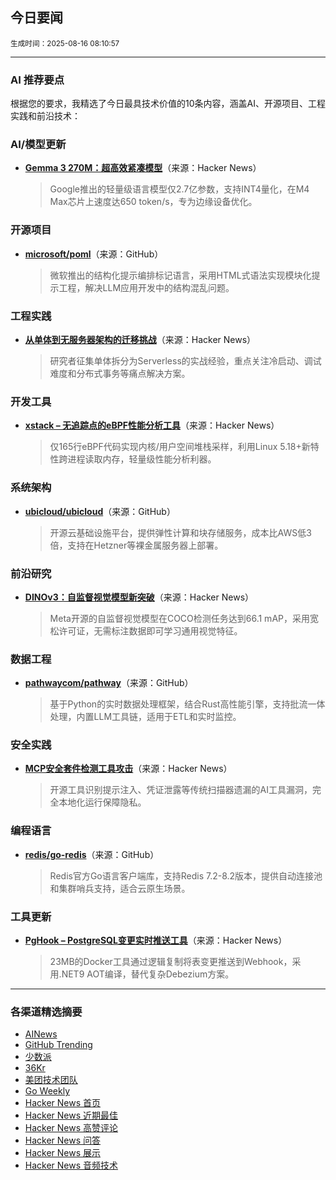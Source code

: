 ## 今日要闻

<sub> 生成时间：2025-08-16 08:10:57</sub>


---

### AI 推荐要点

根据您的要求，我精选了今日最具技术价值的10条内容，涵盖AI、开源项目、工程实践和前沿技术：

### AI/模型更新
- **[Gemma 3 270M：超高效紧凑模型](https://news.ycombinator.com/item?id=44902148)**（来源：Hacker News）  
  > Google推出的轻量级语言模型仅2.7亿参数，支持INT4量化，在M4 Max芯片上速度达650 token/s，专为边缘设备优化。

### 开源项目
- **[microsoft/poml](https://github.com/microsoft/poml)**（来源：GitHub）  
  > 微软推出的结构化提示编排标记语言，采用HTML式语法实现模块化提示工程，解决LLM应用开发中的结构混乱问题。

### 工程实践
- **[从单体到无服务器架构的迁移挑战](https://news.ycombinator.com/item?id=44903828)**（来源：Hacker News）  
  > 研究者征集单体拆分为Serverless的实战经验，重点关注冷启动、调试难度和分布式事务等痛点解决方案。

### 开发工具
- **[xstack – 无追踪点的eBPF性能分析工具](https://news.ycombinator.com/item?id=44906222)**（来源：Hacker News）  
  > 仅165行eBPF代码实现内核/用户空间堆栈采样，利用Linux 5.18+新特性跨进程读取内存，轻量级性能分析利器。

### 系统架构
- **[ubicloud/ubicloud](https://github.com/ubicloud/ubicloud)**（来源：GitHub）  
  > 开源云基础设施平台，提供弹性计算和块存储服务，成本比AWS低3倍，支持在Hetzner等裸金属服务器上部署。

### 前沿研究
- **[DINOv3：自监督视觉模型新突破](https://news.ycombinator.com/item?id=44904993)**（来源：Hacker News）  
  > Meta开源的自监督视觉模型在COCO检测任务达到66.1 mAP，采用宽松许可证，无需标注数据即可学习通用视觉特征。

### 数据工程
- **[pathwaycom/pathway](https://github.com/pathwaycom/pathway)**（来源：GitHub）  
  > 基于Python的实时数据处理框架，结合Rust高性能引擎，支持批流一体处理，内置LLM工具链，适用于ETL和实时监控。

### 安全实践
- **[MCP安全套件检测工具攻击](https://news.ycombinator.com/item?id=44904974)**（来源：Hacker News）  
  > 开源工具识别提示注入、凭证泄露等传统扫描器遗漏的AI工具漏洞，完全本地化运行保障隐私。

### 编程语言
- **[redis/go-redis](https://github.com/redis/go-redis)**（来源：GitHub）  
  > Redis官方Go语言客户端库，支持Redis 7.2-8.2版本，提供自动连接池和集群哨兵支持，适合云原生场景。

### 工具更新
- **[PgHook – PostgreSQL变更实时推送工具](https://news.ycombinator.com/item?id=44910671)**（来源：Hacker News）  
  > 23MB的Docker工具通过逻辑复制将表变更推送到Webhook，采用.NET9 AOT编译，替代复杂Debezium方案。

---

### 各渠道精选摘要
- [AINews](./ai_news_summary_2025-08-16.md)
- [GitHub Trending](./github_trending_2025-08-16.md)
- [少数派](./shaoshupai_2025-08-16.md)
- [36Kr](./36kr_summary_2025-08-16.md)
- [美团技术团队](./meituan_2025-08-16.md)
- [Go Weekly](./go_weekly_2025-08-16.md)
- [Hacker News 首页](./hacker_news_frontpage_2025-08-16.md)
- [Hacker News 近期最佳](./hacker_news_best_2025-08-16.md)
- [Hacker News 高赞评论](./hacker_news_top_comments_2025-08-16.md)
- [Hacker News 问答](./hacker_news_ask_2025-08-16.md)
- [Hacker News 展示](./hacker_news_show_2025-08-16.md)
- [Hacker News 音频技术](./hacker_news_audio_tech_2025-08-16.md)